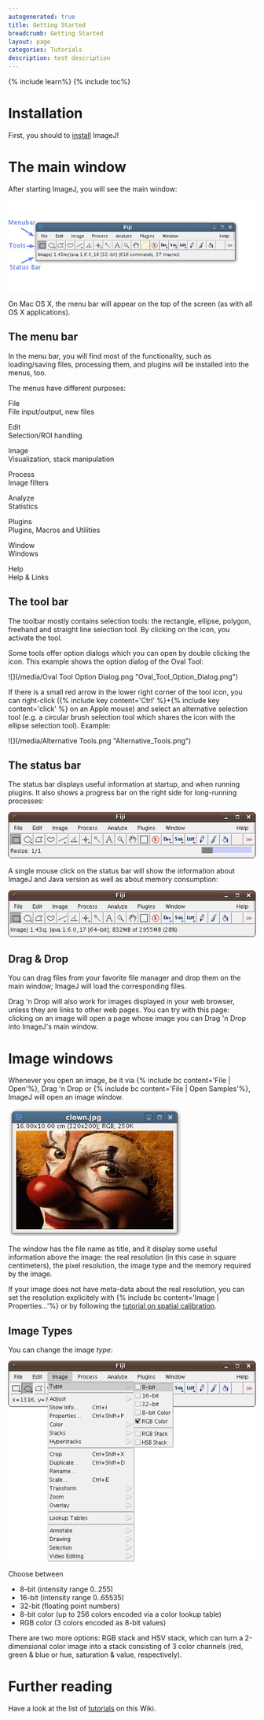 ```yaml
---
autogenerated: true
title: Getting Started
breadcrumb: Getting Started
layout: page
categories: Tutorials
description: test description
---
```


{% include learn%}
{% include toc%}


Installation
============

First, you should to [install](Install) ImageJ!

The main window
===============

After starting ImageJ, you will see the main window:

![](/media/Fiji-main-window.jpg "Fiji-main-window.jpg")

On Mac OS X, the menu bar will appear on the top of the screen (as with all OS X applications).

The menu bar
------------

In the menu bar, you will find most of the functionality, such as loading/saving files, processing them, and plugins will be installed into the menus, too.

The menus have different purposes:

File  
File input/output, new files

Edit  
Selection/ROI handling

Image  
Visualization, stack manipulation

Process  
Image filters

Analyze  
Statistics

Plugins  
Plugins, Macros and Utilities

Window  
Windows

Help  
Help & Links

The tool bar
------------

The toolbar mostly contains selection tools: the rectangle, ellipse, polygon, freehand and straight line selection tool. By clicking on the icon, you activate the tool.

Some tools offer option dialogs which you can open by double clicking the icon. This example shows the option dialog of the Oval Tool:

![](/media/Oval Tool Option Dialog.png "Oval_Tool_Option_Dialog.png")

If there is a small red arrow in the lower right corner of the tool icon, you can right-click ({% include key content='Ctrl' %}+{% include key content='click' %} on an Apple mouse) and select an alternative selection tool (e.g. a circular brush selection tool which shares the icon with the ellipse selection tool). Example:

![](/media/Alternative Tools.png "Alternative_Tools.png")

The status bar
--------------

The status bar displays useful information at startup, and when running plugins. It also shows a progress bar on the right side for long-running processes:

![](/media/Status-bar-with-progress.png "Status-bar-with-progress.png")

A single mouse click on the status bar will show the information about ImageJ and Java version as well as about memory consumption:

![](/media/Default-status-message.png "Default-status-message.png")

Drag & Drop
-----------

You can drag files from your favorite file manager and drop them on the main window; ImageJ will load the corresponding files.

Drag 'n Drop will also work for images displayed in your web browser, unless they are links to other web pages. You can try with this page: clicking on an image will open a page whose image you can Drag 'n Drop into ImageJ's main window.

Image windows
=============

Whenever you open an image, be it via {% include bc content='File | Open'%}, Drag 'n Drop or {% include bc content='File | Open Samples'%}, ImageJ will open an image window.

![](/media/Clown-snapshot.jpg "Clown-snapshot.jpg")

The window has the file name as title, and it display some useful information above the image: the real resolution (in this case in square centimeters), the pixel resolution, the image type and the memory required by the image.

If your image does not have meta-data about the real resolution, you can set the resolution explicitely with {% include bc content='Image | Properties...'%} or by following the [tutorial on spatial calibration](SpatialCalibration).

Image Types
-----------

You can change the image *type*:

![](/media/Image-Types.png "Image-Types.png")

Choose between

-   8-bit (intensity range 0..255)
-   16-bit (intensity range 0..65535)
-   32-bit (floating point numbers)
-   8-bit color (up to 256 colors encoded via a color lookup table)
-   RGB color (3 colors encoded as 8-bit values)

There are two more options: RGB stack and HSV stack, which can turn a 2-dimensional color image into a stack consisting of 3 color channels (red, green & blue or hue, saturation & value, respectively).

Further reading
===============

Have a look at the list of [tutorials](Category_Tutorials) on this Wiki.


